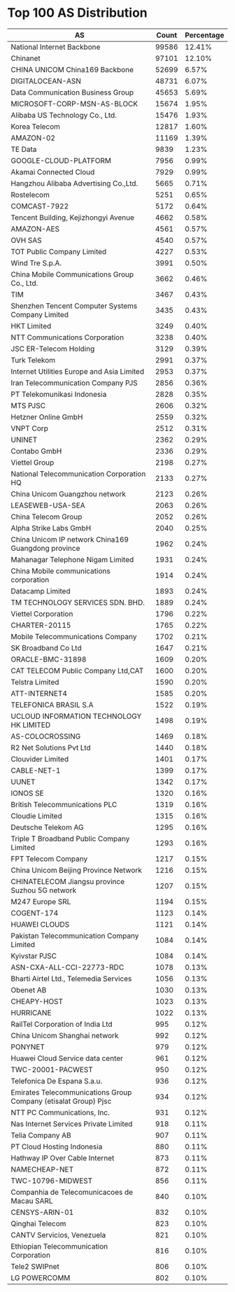 # Top 100 AS Distribution
| AS | Count | Percentage |
|----|----|----|
| National Internet Backbone | 99586 | 12.41% |
| Chinanet | 97101 | 12.10% |
| CHINA UNICOM China169 Backbone | 52699 | 6.57% |
| DIGITALOCEAN-ASN | 48731 | 6.07% |
| Data Communication Business Group | 45653 | 5.69% |
| MICROSOFT-CORP-MSN-AS-BLOCK | 15674 | 1.95% |
| Alibaba US Technology Co., Ltd. | 15476 | 1.93% |
| Korea Telecom | 12817 | 1.60% |
| AMAZON-02 | 11169 | 1.39% |
| TE Data | 9839 | 1.23% |
| GOOGLE-CLOUD-PLATFORM | 7956 | 0.99% |
| Akamai Connected Cloud | 7929 | 0.99% |
| Hangzhou Alibaba Advertising Co.,Ltd. | 5665 | 0.71% |
| Rostelecom | 5251 | 0.65% |
| COMCAST-7922 | 5172 | 0.64% |
| Tencent Building, Kejizhongyi Avenue | 4662 | 0.58% |
| AMAZON-AES | 4561 | 0.57% |
| OVH SAS | 4540 | 0.57% |
| TOT Public Company Limited | 4227 | 0.53% |
| Wind Tre S.p.A. | 3991 | 0.50% |
| China Mobile Communications Group Co., Ltd. | 3662 | 0.46% |
| TIM | 3467 | 0.43% |
| Shenzhen Tencent Computer Systems Company Limited | 3435 | 0.43% |
| HKT Limited | 3249 | 0.40% |
| NTT Communications Corporation | 3238 | 0.40% |
| JSC ER-Telecom Holding | 3129 | 0.39% |
| Turk Telekom | 2991 | 0.37% |
| Internet Utilities Europe and Asia Limited | 2953 | 0.37% |
| Iran Telecommunication Company PJS | 2856 | 0.36% |
| PT Telekomunikasi Indonesia | 2828 | 0.35% |
| MTS PJSC | 2606 | 0.32% |
| Hetzner Online GmbH | 2559 | 0.32% |
| VNPT Corp | 2512 | 0.31% |
| UNINET | 2362 | 0.29% |
| Contabo GmbH | 2336 | 0.29% |
| Viettel Group | 2198 | 0.27% |
| National Telecommunication Corporation HQ | 2133 | 0.27% |
| China Unicom Guangzhou network | 2123 | 0.26% |
| LEASEWEB-USA-SEA | 2063 | 0.26% |
| China Telecom Group | 2052 | 0.26% |
| Alpha Strike Labs GmbH | 2040 | 0.25% |
| China Unicom IP network China169 Guangdong province | 1962 | 0.24% |
| Mahanagar Telephone Nigam Limited | 1931 | 0.24% |
| China Mobile communications corporation | 1914 | 0.24% |
| Datacamp Limited | 1893 | 0.24% |
| TM TECHNOLOGY SERVICES SDN. BHD. | 1889 | 0.24% |
| Viettel Corporation | 1796 | 0.22% |
| CHARTER-20115 | 1765 | 0.22% |
| Mobile Telecommunications Company | 1702 | 0.21% |
| SK Broadband Co Ltd | 1647 | 0.21% |
| ORACLE-BMC-31898 | 1609 | 0.20% |
| CAT TELECOM Public Company Ltd,CAT | 1600 | 0.20% |
| Telstra Limited | 1590 | 0.20% |
| ATT-INTERNET4 | 1585 | 0.20% |
| TELEFONICA BRASIL S.A | 1522 | 0.19% |
| UCLOUD INFORMATION TECHNOLOGY HK LIMITED | 1498 | 0.19% |
| AS-COLOCROSSING | 1469 | 0.18% |
| R2 Net Solutions Pvt Ltd | 1440 | 0.18% |
| Clouvider Limited | 1401 | 0.17% |
| CABLE-NET-1 | 1399 | 0.17% |
| UUNET | 1342 | 0.17% |
| IONOS SE | 1320 | 0.16% |
| British Telecommunications PLC | 1319 | 0.16% |
| Cloudie Limited | 1315 | 0.16% |
| Deutsche Telekom AG | 1295 | 0.16% |
| Triple T Broadband Public Company Limited | 1293 | 0.16% |
| FPT Telecom Company | 1217 | 0.15% |
| China Unicom Beijing Province Network | 1216 | 0.15% |
| CHINATELECOM Jiangsu province Suzhou 5G network | 1207 | 0.15% |
| M247 Europe SRL | 1194 | 0.15% |
| COGENT-174 | 1123 | 0.14% |
| HUAWEI CLOUDS | 1121 | 0.14% |
| Pakistan Telecommunication Company Limited | 1084 | 0.14% |
| Kyivstar PJSC | 1084 | 0.14% |
| ASN-CXA-ALL-CCI-22773-RDC | 1078 | 0.13% |
| Bharti Airtel Ltd., Telemedia Services | 1056 | 0.13% |
| Obenet AB | 1030 | 0.13% |
| CHEAPY-HOST | 1023 | 0.13% |
| HURRICANE | 1022 | 0.13% |
| RailTel Corporation of India Ltd | 995 | 0.12% |
| China Unicom Shanghai network | 992 | 0.12% |
| PONYNET | 979 | 0.12% |
| Huawei Cloud Service data center | 961 | 0.12% |
| TWC-20001-PACWEST | 950 | 0.12% |
| Telefonica De Espana S.a.u. | 936 | 0.12% |
| Emirates Telecommunications Group Company (etisalat Group) Pjsc | 934 | 0.12% |
| NTT PC Communications, Inc. | 931 | 0.12% |
| Nas Internet Services Private Limited | 918 | 0.11% |
| Telia Company AB | 907 | 0.11% |
| PT Cloud Hosting Indonesia | 880 | 0.11% |
| Hathway IP Over Cable Internet | 873 | 0.11% |
| NAMECHEAP-NET | 872 | 0.11% |
| TWC-10796-MIDWEST | 856 | 0.11% |
| Companhia de Telecomunicacoes de Macau SARL | 840 | 0.10% |
| CENSYS-ARIN-01 | 832 | 0.10% |
| Qinghai Telecom | 823 | 0.10% |
| CANTV Servicios, Venezuela | 821 | 0.10% |
| Ethiopian Telecommunication Corporation | 816 | 0.10% |
| Tele2 SWIPnet | 806 | 0.10% |
| LG POWERCOMM | 802 | 0.10% |
